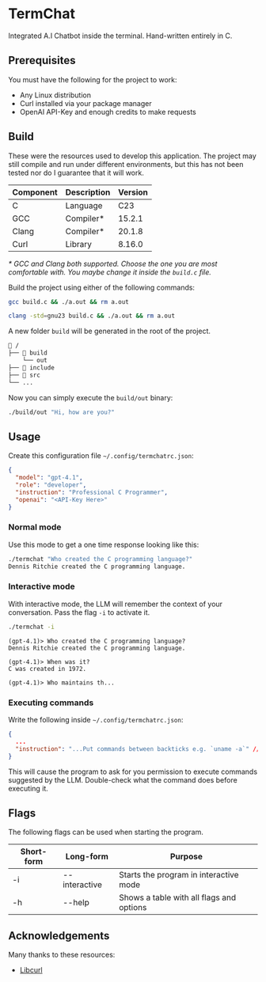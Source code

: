 # TermChat

Integrated A.I Chatbot inside the terminal. Hand-written entirely in C.

## Prerequisites

You must have the following for the project to work:

- Any Linux distribution
- Curl installed via your package manager
- OpenAI API-Key and enough credits to make requests

## Build

These were the resources used to develop this application. The project may still
compile and run under different environments, but this has not been tested nor
do I guarantee that it will work.

| Component | Description | Version |
| --------- | ----------- | ------- |
| C         | Language    | C23     |
| GCC       | Compiler\*  | 15.2.1  |
| Clang     | Compiler\*  | 20.1.8  |
| Curl      | Library     | 8.16.0  |

_\* GCC and Clang both supported. Choose the one you are most comfortable with. You maybe change it inside the `build.c` file._

Build the project using either of the following commands:

```bash
gcc build.c && ./a.out && rm a.out
```

```bash
clang -std=gnu23 build.c && ./a.out && rm a.out
```

A new folder `build` will be generated in the root of the project.

```bash
📂 /
├── 📂 build
    └── out
├── 📂 include
├── 📂 src
└── ...
```

Now you can simply execute the `build/out` binary:

```bash
./build/out "Hi, how are you?"
```

## Usage

Create this configuration file `~/.config/termchatrc.json`:

```json
{
  "model": "gpt-4.1",
  "role": "developer",
  "instruction": "Professional C Programmer",
  "openai": "<API-Key Here>"
}
```

### Normal mode

Use this mode to get a one time response looking like this:

```bash
./termchat "Who created the C programming language?"
Dennis Ritchie created the C programming language.
```

### Interactive mode

With interactive mode, the LLM will remember the context of your conversation.
Pass the flag `-i` to activate it.

```bash
./termchat -i
```

```
(gpt-4.1)> Who created the C programming language?
Dennis Ritchie created the C programming language.

(gpt-4.1)> When was it?
C was created in 1972.

(gpt-4.1)> Who maintains th...
```

### Executing commands

Write the following inside `~/.config/termchatrc.json`:

```json
{
  ...
  "instruction": "...Put commands between backticks e.g. `uname -a`" // Include something alike
}
```

This will cause the program to ask for you permission to execute commands
suggested by the LLM. Double-check what the command does before executing it.

## Flags

The following flags can be used when starting the program.

| Short-form | Long-form     | Purpose                                  |
| ---------- | ------------- | ---------------------------------------- |
| -i         | --interactive | Starts the program in interactive mode   |
| -h         | --help        | Shows a table with all flags and options |

## Acknowledgements

Many thanks to these resources:

- [Libcurl](https://curl.se/)
